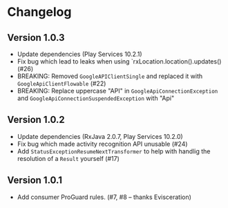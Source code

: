 # Changelog

## Version 1.0.3

* Update dependencies (Play Services 10.2.1)
* Fix bug which lead to leaks when using `rxLocation.location().updates() (#26)
* BREAKING: Removed `GoogleAPIClientSingle` and replaced it with `GoogleApiClientFlowable` (#22)
* BREAKING: Replace uppercase "API" in `GoogleApiConnectionException` and `GoogleApiConnectionSuspendedException` with "Api"

## Version 1.0.2

* Update dependencies (RxJava 2.0.7, Play Services 10.2.0)
* Fix bug which made activity recognition API unusable (#24)
* Add `StatusExceptionResumeNextTransformer` to help with handlig the resolution of a `Result` yourself (#17)

## Version 1.0.1

* Add consumer ProGuard rules. (#7, #8 – thanks Evisceration)